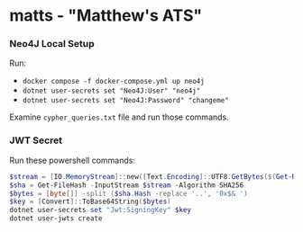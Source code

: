 # matts - "Matthew's ATS"

### Neo4J Local Setup
Run:
* `docker compose -f docker-compose.yml up neo4j`
* `dotnet user-secrets set "Neo4J:User" "neo4j"`
* `dotnet user-secrets set "Neo4J:Password" "changeme"`

Examine `cypher_queries.txt` file and run those commands.

### JWT Secret
Run these powershell commands:

```Powershell
$stream = [IO.MemoryStream]::new([Text.Encoding]::UTF8.GetBytes($(Get-Random).toString()))
$sha = Get-FileHash -InputStream $stream -Algorithm SHA256
$bytes = [byte[]] -split ($sha.Hash -replace '..', '0x$& ')
$key = [Convert]::ToBase64String($bytes)
dotnet user-secrets set "Jwt:SigningKey" $key
dotnet user-jwts create
```
